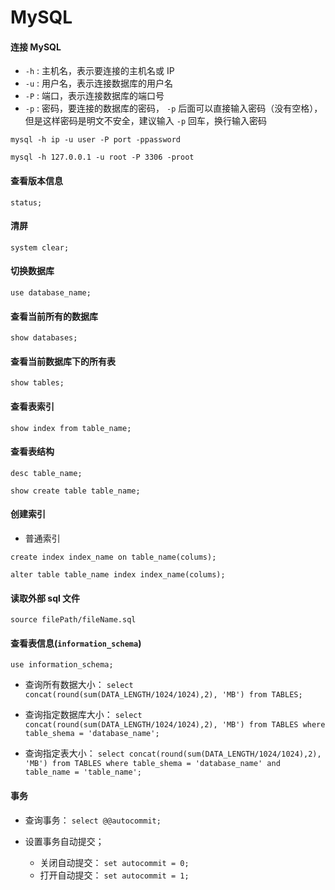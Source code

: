 # MySQL


#### 连接 MySQL


* `-h` : 主机名，表示要连接的主机名或 IP
* `-u` : 用户名，表示连接数据库的用户名
* `-P` : 端口，表示连接数据库的端口号
* `-p` : 密码，要连接的数据库的密码， `-p` 后面可以直接输入密码（没有空格），但是这样密码是明文不安全，建议输入 `-p` 回车，换行输入密码


```shell
mysql -h ip -u user -P port -ppassword
```

```shell
mysql -h 127.0.0.1 -u root -P 3306 -proot
```

#### 查看版本信息

`status;`

#### 清屏

`system clear;`


#### 切换数据库


`use database_name;`

#### 查看当前所有的数据库

`show databases;`

#### 查看当前数据库下的所有表

`show tables;`

#### 查看表索引

`show index from table_name;`


#### 查看表结构

`desc table_name;`


`show create table table_name;`

#### 创建索引

* 普通索引

`create index index_name on table_name(colums);`

`alter table table_name index index_name(colums);`

#### 读取外部 sql 文件

`source filePath/fileName.sql`

#### 查看表信息(`information_schema`)

`use information_schema;`

* 查询所有数据大小： `select concat(round(sum(DATA_LENGTH/1024/1024),2), 'MB') from TABLES;`

* 查询指定数据库大小： `select concat(round(sum(DATA_LENGTH/1024/1024),2), 'MB') from TABLES where table_shema = 'database_name';`

* 查询指定表大小： `select concat(round(sum(DATA_LENGTH/1024/1024),2), 'MB') from TABLES where table_shema = 'database_name' and table_name = 'table_name';`


#### 事务

* 查询事务： `select @@autocommit;`

* 设置事务自动提交；
  * 关闭自动提交： `set autocommit = 0;`
  * 打开自动提交： `set autocommit = 1;`
